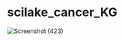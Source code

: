 # scilake_cancer_KG
![Screenshot (423)](https://github.com/user-attachments/assets/8998905b-7b15-4073-9491-851552e064a5)
